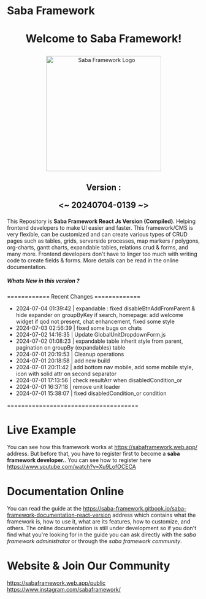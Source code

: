 <h1>Saba Framework</h1>
<h1 style="display:none">saba framework</h1>
<h1 style="display:none">saba-framework</h1>
<h1 style="display:none">saba-framework-frontend</h1>
<h1 style="display:none">framework-indonesia</h1>
<h1 style="display:none">react-framework</h1>
<h1 style="display:none">react-cms</h1>
<h1 style="display:none">cms, reactjs, react, framework, insaba, indonesian, bandung</h1>

# <p align="center">Welcome to Saba Framework!</p>

<p align="center"><img src="https://res.cloudinary.com/insaba/image/upload/v1700625287/saba_framework/logo_saba_framework_gqw72y.png" alt="Saba Framework Logo" width="300"></p>

## <p align="center">Version : </p><p align="center"><~ 20240704-0139 ~></p>

This Repository is **Saba Framework React Js Version (Compiled)**. Helping frontend developers to make UI easier and faster. This framework/CMS is very flexible, can be customized and can create various types of CRUD pages such as tables, grids, serverside processes, map markers / polygons, org-charts, gantt charts, expandable tables, relations crud & forms, and many more. Frontend developers don't have to linger too much with writing code to create fields & forms. More details can be read in the online documentation.

##### Whats New in this version ?

============ Recent Changes =============

- 2024-07-04 01:39:42 | expandable : fixed disableBtnAddFromParent & hide expander on groupByKey if search, homepage: add welcome widget if qod not present, chat enhancement, fixed some style
- 2024-07-03 02:56:39 | fixed some bugs on chats
- 2024-07-02 14:16:35 | Update GlobalUnitDropdownForm.js
- 2024-07-02 01:08:23 | expandable table inherit style from parent, pagination on groupBy (expandables) table
- 2024-07-01 20:19:53 | Cleanup operations
- 2024-07-01 20:18:58 | add new build
- 2024-07-01 20:11:42 | add bottom nav mobile, add some mobile style, icon with solid attr on second separator
- 2024-07-01 17:13:56 | check resultArr when disabledCondition_or
- 2024-07-01 16:37:18 | remove unit loader
- 2024-07-01 15:38:07 | fixed disabledCondition_or condition

=====================================

# Live Example

You can see how this framework works at https://sabaframework.web.app/ address. But before that, you have to register first to become a **saba framework developer.**. You can see how to register here https://www.youtube.com/watch?v=Xu9LofOCECA

# Documentation Online

You can read the guide at the https://saba-framework.gitbook.io/saba-framework-documentation-react-version address which contains what the framework is, how to use it, what are its features, how to customize, and others. The online documentation is still under development so if you don't find what you're looking for in the guide you can ask directly with the _saba framework administrator_ or through the _saba framework community_.

# Website & Join Our Community

https://sabaframework.web.app/public
https://www.instagram.com/sabaframework/
